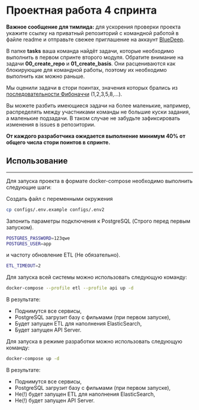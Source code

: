 # Проектная работа 4 спринта

**Важное сообщение для тимлида:** для ускорения проверки проекта укажите ссылку на приватный репозиторий с командной работой в файле readme и отправьте свежее приглашение на аккаунт [BlueDeep](https://github.com/BigDeepBlue).

В папке **tasks** ваша команда найдёт задачи, которые необходимо выполнить в первом спринте второго модуля.  Обратите внимание на задачи **00_create_repo** и **01_create_basis**. Они расцениваются как блокирующие для командной работы, поэтому их необходимо выполнить как можно раньше.

Мы оценили задачи в стори поинтах, значения которых брались из [последовательности Фибоначчи](https://ru.wikipedia.org/wiki/Числа_Фибоначчи) (1,2,3,5,8,…).

Вы можете разбить имеющиеся задачи на более маленькие, например, распределять между участниками команды не большие куски задания, а маленькие подзадачи. В таком случае не забудьте зафиксировать изменения в issues в репозитории.

**От каждого разработчика ожидается выполнение минимум 40% от общего числа стори поинтов в спринте.**

## Использование
-------------------------------------------------------------------------------------------
Для запуска проекта в формате docker-compose необходимо выполнить следующие шаги:

Создать файл с переменными окружения
```sh
cp configs/.env.example configs/.env2
```

Запонить параметры подключения к PostgreSQL (Строго перед первым запуском).
```sh
POSTGRES_PASSWORD=123qwe
POSTGRES_USER=app
```
и частоту обновление ETL (Не обязательно).
```sh
ETL_TIMEOUT=2
```

Для запуска всей системы можно использовать следующую команду:
```sh
docker-compose --profile etl --profile api up -d
```

В результате:
- Поднимутся все сервисы,
- PostgreSQL загрузит базу с фильмами (при первом запуске),
- Будет запущен ETL для наполнения ElasticSearch,
- Будет запущен API Server.

Для запуска в режиме разработки можно использовать следующую команду:
```sh
docker-compose up -d
```

В результате:
- Поднимутся все сервисы,
- PostgreSQL загрузит базу с фильмами (при первом запуске),
- Не(!) будет запущен ETL для наполнения ElasticSearch,
- Не(!) будет запущен API Server.